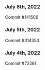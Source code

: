 ### July 8th, 2022

Commit #141506

### July 5th, 2022

Commit #314353


### July 4th, 2022

Commit #72281
